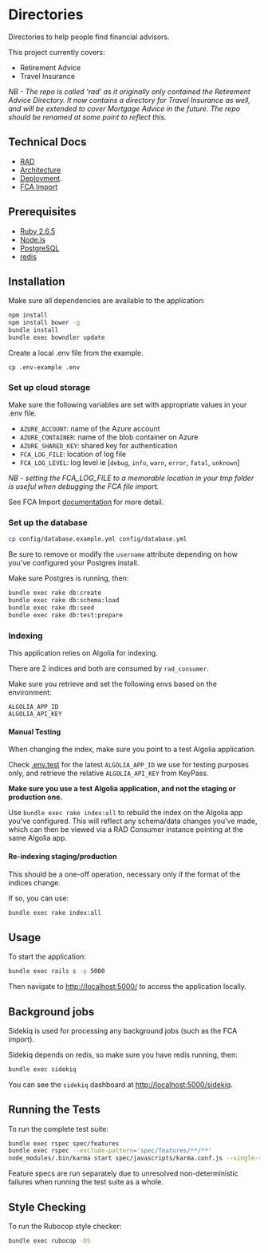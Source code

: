 # Directories

Directories to help people find financial advisors.

This project currently covers:

* Retirement Advice
* Travel Insurance

*NB - The repo is called 'rad' as it originally only contained the Retirement Advice Directory.
It now contains a directory for Travel Insurance as well, and will be extended to cover Mortgage
Advice in the future. The repo should be renamed at some point to reflect this.*

## Technical Docs <a name="tech-docs"></a>

* [RAD](https://github.com/moneyadviceservice/technical-docs/tree/master/rad)
* [Architecture](https://github.com/moneyadviceservice/technical-docs/blob/master/rad/architecture.md)
* [Deployment](https://github.com/moneyadviceservice/technical-docs/blob/master/rad/deployment.md).
* [FCA Import](https://github.com/moneyadviceservice/technical-docs/blob/master/rad/running_fca_import_locally.md)

## Prerequisites

* [Ruby 2.6.5](http://www.ruby-lang.org/en)
* [Node.js](http://nodejs.org/)
* [PostgreSQL](http://www.postgresql.org/)
* [redis](http://redis.io)

## Installation

Make sure all dependencies are available to the application:

```sh
npm install
npm install bower -g
bundle install
bundle exec bowndler update
```

Create a local .env file from the example.

```
cp .env-example .env
```

### Set up cloud storage

Make sure the following variables are set with appropriate values in your .env file.

- `AZURE_ACCOUNT`: name of the Azure account
- `AZURE_CONTAINER`: name of the blob container on Azure
- `AZURE_SHARED_KEY`: shared key for authentication
- `FCA_LOG_FILE`: location of log file
- `FCA_LOG_LEVEL`: log level ie [`debug`, `info`, `warn`, `error`, `fatal`, `unknown`]

*NB - setting the FCA_LOG_FILE to a memorable location in your tmp folder is useful when debugging the FCA file import.*

See FCA Import [documentation](#tech-docs) for more detail.

### Set up the database

```sh
cp config/database.example.yml config/database.yml
```

Be sure to remove or modify the `username` attribute depending on how you've configured your Postgres install.

Make sure Postgres is running, then:

```sh
bundle exec rake db:create
bundle exec rake db:schema:load
bundle exec rake db:seed
bundle exec rake db:test:prepare
```

### Indexing

This application relies on Algolia for indexing.

There are 2 indices and both are consumed by `rad_consumer`.

Make sure you retrieve and set the following envs based on the environment:

```
ALGOLIA_APP_ID
ALGOLIA_API_KEY
```

#### Manual Testing

When changing the index, make sure you point to a test Algolia application.

Check [.env.test](./.env.test) for the latest `ALGOLIA_APP_ID` we use for testing
purposes only, and retrieve the relative `ALGOLIA_API_KEY` from KeyPass.

**Make sure you use a test Algolia application, and not the staging or production one.**

Use `bundle exec rake index:all` to rebuild the index on the Algolia app you've configured.
This will reflect any schema/data changes you've made, which can then be viewed via a RAD Consumer instance pointing at the same Algolia app.

#### Re-indexing staging/production

This should be a one-off operation, necessary only if the format of the indices
change.

If so, you can use:

```sh
bundle exec rake index:all
```

## Usage

To start the application:

```sh
bundle exec rails s -p 5000
```

Then navigate to [http://localhost:5000/](http://localhost:5000/) to access the
application locally.

## Background jobs

Sidekiq is used for processing any background jobs (such as the FCA import).

Sidekiq depends on redis, so make sure you have redis running, then:

```sh
bundle exec sidekiq
```

You can see the `sidekiq` dashboard at [http://localhost:5000/sidekiq](http://localhost:5000/sidekiq).

## Running the Tests

To run the complete test suite:

```sh
bundle exec rspec spec/features
bundle exec rspec --exclude-pattern='spec/features/**/**'
node_modules/.bin/karma start spec/javascripts/karma.conf.js --single-run=true
```

Feature specs are run separately due to unresolved non-deterministic failures when running the test suite as a whole.

## Style Checking

To run the Rubocop style checker:

```sh
bundle exec rubocop -DS
```
